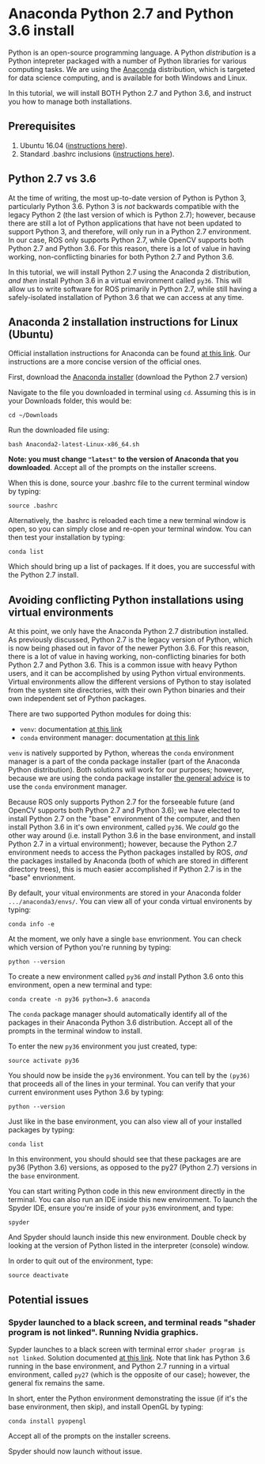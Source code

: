 # Anaconda Python 2.7 and Python 3.6 install
Python is an open-source programming language.  A Python *distribution* is a Python intepreter packaged with a number of Python libraries for various computing tasks.  We are using the [Anaconda](https://www.anaconda.com/) distribution, which is targeted for data science computing, and is available for both Windows and Linux.  

In this tutorial, we will install BOTH Python 2.7 and Python 3.6, and instruct you how to manage both installations.  

## Prerequisites
   1. Ubuntu 16.04 ([instructions here](https://github.com/riplaboratory/Kanaloa/tree/master/SoftwareInstallation/Ubuntu)).
   2. Standard .bashrc inclusions ([instructions here](https://github.com/riplaboratory/Kanaloa/tree/master/SoftwareInstallation/.bashrc_inclusions)).
   
## Python 2.7 vs 3.6
At the time of writing, the most up-to-date version of Python is Python 3, particularly Python 3.6.  Python 3 is *not* backwards compatible with the legacy Python 2 (the last version of which is Python 2.7); however, because there are still a lot of Python applications that have not been updated to support Python 3, and therefore, will only run in a Python 2.7 environment.  In our case, ROS only supports Python 2.7, while OpenCV supports both Python 2.7 and Python 3.6.  For this reason, there is a lot of value in having working, non-conflicting binaries for both Python 2.7 and Python 3.6.

In this tutorial, we will install Python 2.7 using the Anaconda 2 distribution, *and then* install Python 3.6 in a virtual environment called `py36`.  This will allow us to write software for ROS primarily in Python 2.7, while still having a safely-isolated installation of Python 3.6 that we can access at any time.  

## Anaconda 2 installation instructions for Linux (Ubuntu)
Official installation instructions for Anaconda can be found [at this link](https://docs.anaconda.com/anaconda/install/linux).  Our instructions are a more concise version of the official ones.

First, download the [Anaconda installer](https://www.anaconda.com/download/#linux) (download the Python 2.7 version)
 
Navigate to the file you downloaded in terminal using `cd`.  Assuming this is in your Downloads folder, this would be:

```
cd ~/Downloads
```

Run the downloaded file using:

```
bash Anaconda2-latest-Linux-x86_64.sh
```

__Note: you must change `"latest"` to the version of Anaconda that you downloaded__.  Accept all of the prompts on the installer screens.

When this is done, source your .bashrc file to the current terminal window by typing:

```
source .bashrc
```
Alternatively, the .bashrc is reloaded each time a new terminal window is open, so you can simply close and re-open your terminal window.  You can then test your installation by typing:

```
conda list
```

Which should bring up a list of packages.  If it does, you are successful with the Python 2.7 install. 

## Avoiding conflicting Python installations using virtual environments
At this point, we only have the Anaconda Python 2.7 distribution installed.  As previously discussed, Python 2.7 is the legacy version of Python, which is now being phased out in favor of the newer Python 3.6.  For this reason, there is a lot of value in having working, non-conflicting binaries for both Python 2.7 and Python 3.6.  This is a common issue with heavy Python users, and it can be accomplished by using Python virtual environments.  Virtual environments allow the different versions of Python to stay isolated from the system site directories, with their own Python binaries and their own independent set of Python packages.  

There are two supported Python modules for doing this:
   - `venv`: documentation [at this link](https://docs.python.org/3/library/venv.html#module-venv)
   - `conda` environment manager: documentation [at this link](https://conda.io/docs/user-guide/tasks/manage-environments.html)

`venv` is natively supported by Python, whereas the `conda` environment manager is a part of the conda package installer (part of the Anaconda Python distribution).  Both solutions will work for our purposes; however, because we are using the conda package installer [the general advice](https://stackoverflow.com/questions/34398676/does-conda-replace-the-need-for-virtualenv) is to use the `conda` environment manager.

Because ROS only supports Python 2.7 for the forseeable future (and OpenCV supports both Python 2.7 and Python 3.6); we have elected to install Python 2.7 on the "base" environment of the computer, and then install Python 3.6 in it's own environment, called `py36`.  We *could* go the other way around (i.e. install Python 3.6 in the base environment, and install Python 2.7 in a virtual environment); however, because the Python 2.7 environment needs to access the Python packages installed by ROS, *and* the packages installed by Anaconda (both of which are stored in different directory trees), this is much easier accomplished if Python 2.7 is in the "base" envrionment.  

By default, your vitual environments are stored in your Anaconda folder `.../anaconda3/envs/`.  You can view all of your conda virtual environents by typing:

```
conda info -e
```

At the moment, we only have a single `base` envrionment.  You can check which version of Python you're running by typing:

```
python --version
```

To create a new environment called `py36` *and* install Python 3.6 onto this environment, open a new terminal and type: 

```
conda create -n py36 python=3.6 anaconda
```

The `conda` package manager should automatically identify all of the packages in their Anaconda Python 3.6 distribution.  Accept all of the prompts in the terminal window to install.  

To enter the new `py36` environment you just created, type:

```
source activate py36
```

You should now be inside the `py36` environment.  You can tell by the `(py36)` that proceeds all of the lines in your terminal.  You can verify that your current environment uses Python 3.6 by typing:

```
python --version
```

Just like in the base environment, you can also view all of your installed packages by typing:
   
```
conda list
```

In this environment, you should should see that these packages are are py36 (Python 3.6) versions, as opposed to the py27 (Python 2.7) versions in the `base` environment.  

You can start writing Python code in this new environment directly in the terminal.  You can also run an IDE inside this new environment.  To launch the Spyder IDE, ensure you're inside of your `py36` environment, and type:
   
```
spyder
```

And Spyder should launch inside this new environment.  Double check by looking at the version of Python listed in the interpreter (console) window. 
   
In order to quit out of the environment, type:
   
```
source deactivate
```

## Potential issues

### Spyder launched to a black screen, and terminal reads "shader program is not linked".  Running Nvidia graphics.  
Sypder launches to a black screen with terminal error `shader program is not linked`.  Solution documented [at this link](https://github.com/spyder-ide/spyder/issues/3226#issuecomment-394060919).  Note that link has Python 3.6 running in the base environment, and Python 2.7 running in a virtual environment, called `py27` (which is the opposite of our case); however, the general fix remains the same.

In short, enter the Python environment demonstrating the issue (if it's the base environment, then skip), and install OpenGL by typing:

```
conda install pyopengl
```

Accept all of the prompts on the installer screens.

Spyder should now launch without issue.  
